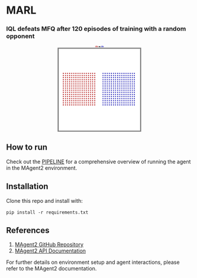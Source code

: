 # MARL 

### IQL defeats MFQ after 120 episodes of training with a random opponent

<div style="text-align: center;">
  <img src="assets/iql_vs_mfq.gif" alt="IQL_vs_MFQ" style="width: 45%; display: block; margin: 0 auto;">
</div>

## How to run
Check out the [PIPELINE](https://colab.research.google.com/drive/1mYrtfrhfxD1EnnA1lmpu4guv8vAYJ1he) for a comprehensive overview of running the agent in the MAgent2 environment.

## Installation
Clone this repo and install with:
```
pip install -r requirements.txt
```

## References

1. [MAgent2 GitHub Repository](https://github.com/Farama-Foundation/MAgent2)
2. [MAgent2 API Documentation](https://magent2.farama.org/introduction/basic_usage/)

For further details on environment setup and agent interactions, please refer to the MAgent2 documentation.